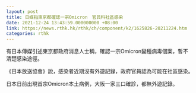 ```yaml
---
layout: post
title: 日媒指東京都確認一宗Omicron　官員料社區感染
date: 2021-12-24 13:43:59.000000000 +08:00
link: https://news.rthk.hk/rthk/ch/component/k2/1625826-20211224.htm
categories: rthk
---
```


有日本傳媒引述東京都政府消息人士稱，確認一宗Omicron變種病毒個案，暫不清楚感染途徑。

《日本放送協會》說，感染者近期沒有外遊記錄，政府官員認為可能在社區感染。

日本日前出現首宗Omicron本土病例，大阪一家三口確診，都無外遊記錄。
